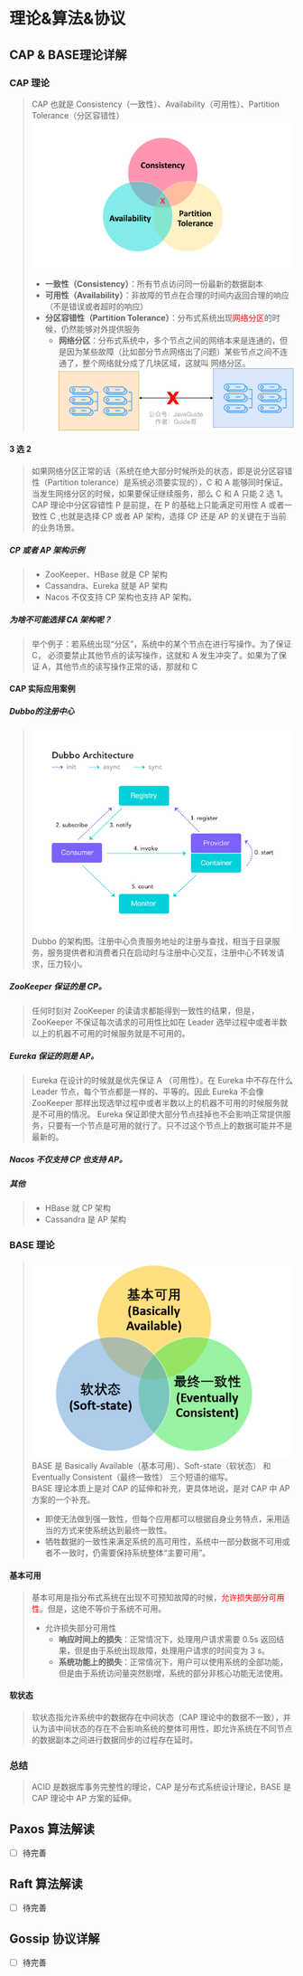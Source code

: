 # 理论&算法&协议

## CAP & BASE理论详解

### CAP 理论

> CAP 也就是 Consistency（一致性）、Availability（可用性）、Partition Tolerance（分区容错性）  
> ![img.png](img.png)
> - **一致性（Consistency）**：所有节点访问同一份最新的数据副本
> - **可用性（Availability）**：非故障的节点在合理的时间内返回合理的响应（不是错误或者超时的响应）
> - **分区容错性（Partition Tolerance）**：分布式系统出现<font color="red">网络分区</font>的时候，仍然能够对外提供服务
>   - **网络分区**：分布式系统中，多个节点之间的网络本来是连通的，但是因为某些故障（比如部分节点网络出了问题）某些节点之间不连通了，整个网络就分成了几块区域，这就叫 网络分区。
>     ![img_1.png](img_1.png)

#### 3 选 2

> 如果网络分区正常的话（系统在绝大部分时候所处的状态，即是说分区容错性（Partition tolerance）是系统必须要实现的），C 和 A 能够同时保证。  
> 当发生网络分区的时候，如果要保证继续服务，那么 C 和 A 只能 2 选 1。
> CAP 理论中分区容错性 P 是前提，在 P 的基础上只能满足可用性 A 或者一致性 C ,也就是选择 CP 或者 AP 架构，选择 CP 还是 AP 的关键在于当前的业务场景。

##### CP 或者 AP 架构示例

> - ZooKeeper、HBase 就是 CP 架构
> - Cassandra、Eureka 就是 AP 架构
> - Nacos 不仅支持 CP 架构也支持 AP 架构。

##### 为啥不可能选择 CA 架构呢？

> 举个例子：若系统出现“分区”，系统中的某个节点在进行写操作。为了保证 C， 必须要禁止其他节点的读写操作，这就和 A 发生冲突了。如果为了保证 A，其他节点的读写操作正常的话，那就和 C 

#### CAP 实际应用案例

##### Dubbo的注册中心

> ![img_2.png](img_2.png)  
> Dubbo 的架构图。注册中心负责服务地址的注册与查找，相当于目录服务，服务提供者和消费者只在启动时与注册中心交互，注册中心不转发请求，压力较小。

##### ZooKeeper 保证的是 CP。 

> 任何时刻对 ZooKeeper 的读请求都能得到一致性的结果，但是， ZooKeeper 不保证每次请求的可用性比如在 Leader 选举过程中或者半数以上的机器不可用的时候服务就是不可用的。

##### Eureka 保证的则是 AP。 

> Eureka 在设计的时候就是优先保证 A （可用性）。在 Eureka 中不存在什么 Leader 节点，每个节点都是一样的、平等的。因此 Eureka 不会像 ZooKeeper 那样出现选举过程中或者半数以上的机器不可用的时候服务就是不可用的情况。 Eureka 保证即使大部分节点挂掉也不会影响正常提供服务，只要有一个节点是可用的就行了。只不过这个节点上的数据可能并不是最新的。

##### Nacos 不仅支持 CP 也支持 AP。

##### 其他

> - HBase 就 CP 架构
> - Cassandra 是 AP 架构

### BASE 理论

> ![img_3.png](img_3.png)  
> BASE 是 Basically Available（基本可用）、Soft-state（软状态） 和 Eventually Consistent（最终一致性） 三个短语的缩写。  
> BASE 理论本质上是对 CAP 的延伸和补充，更具体地说，是对 CAP 中 AP 方案的一个补充。  
>   - 即使无法做到强一致性，但每个应用都可以根据自身业务特点，采用适当的方式来使系统达到最终一致性。  
>   - 牺牲数据的一致性来满足系统的高可用性，系统中一部分数据不可用或者不一致时，仍需要保持系统整体“主要可用”。  
#### 基本可用
> 基本可用是指分布式系统在出现不可预知故障的时候，<font color="red">允许损失部分可用性</font>。但是，这绝不等价于系统不可用。
> - 允许损失部分可用性
>   - **响应时间上的损失**：正常情况下，处理用户请求需要 0.5s 返回结果，但是由于系统出现故障，处理用户请求的时间变为 3 s。
>   - **系统功能上的损失**：正常情况下，用户可以使用系统的全部功能，但是由于系统访问量突然剧增，系统的部分非核心功能无法使用。
#### 软状态
> 软状态指允许系统中的数据存在中间状态（CAP 理论中的数据不一致），并认为该中间状态的存在不会影响系统的整体可用性，即允许系统在不同节点的数据副本之间进行数据同步的过程存在延时。

### 总结
> ACID 是数据库事务完整性的理论，CAP 是分布式系统设计理论，BASE 是 CAP 理论中 AP 方案的延伸。

## Paxos 算法解读
- [ ] 待完善
## Raft 算法解读
- [ ] 待完善
## Gossip 协议详解
- [ ] 待完善